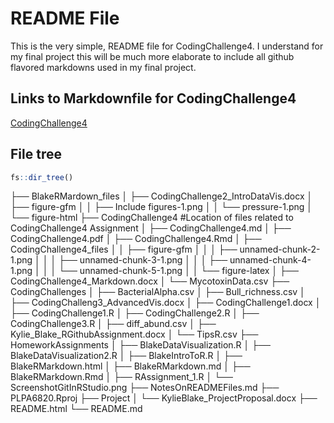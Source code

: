 # README File 
This is the very simple, README file for CodingChallenge4. I understand for my final project this will be much more elaborate to include all github flavored markdowns used in my final project. 

## Links to Markdownfile for CodingChallenge4

[CodingChallenge4](CodingChallenge4\CodingChallenge4.md)

## File tree
```r
fs::dir_tree()
```

├── BlakeRMardown_files
│   ├── CodingChallenge2_IntroDataVis.docx
│   ├── figure-gfm
│   │   ├── Include figures-1.png
│   │   └── pressure-1.png
│   └── figure-html
├── CodingChallenge4 #Location of files related to CodingChallenge4 Assignment
│   ├── CodingChallenge4.md
│   ├── CodingChallenge4.pdf
│   ├── CodingChallenge4.Rmd
│   ├── CodingChallenge4_files
│   │   ├── figure-gfm
│   │   │   ├── unnamed-chunk-2-1.png
│   │   │   ├── unnamed-chunk-3-1.png
│   │   │   ├── unnamed-chunk-4-1.png
│   │   │   └── unnamed-chunk-5-1.png
│   │   └── figure-latex
│   ├── CodingChallenge4_Markdown.docx
│   └── MycotoxinData.csv
├── CodingChallenges
│   ├── BacterialAlpha.csv
│   ├── Bull_richness.csv
│   ├── CodingChalleng3_AdvancedVis.docx
│   ├── CodingChallenge1.docx
│   ├── CodingChallenge1.R
│   ├── CodingChallenge2.R
│   ├── CodingChallenge3.R
│   ├── diff_abund.csv
│   ├── Kylie_Blake_RGithubAssignment.docx
│   └── TipsR.csv
├── HomeworkAssignments
│   ├── BlakeDataVisualization.R
│   ├── BlakeDataVisualization2.R
│   ├── BlakeIntroToR.R
│   ├── BlakeRMarkdown.html
│   ├── BlakeRMarkdown.md
│   ├── BlakeRMarkdown.Rmd
│   ├── RAssignment_1.R
│   └── ScreenshotGitInRStudio.png
├── NotesOnREADMEFiles.md
├── PLPA6820.Rproj
├── Project
│   └── KylieBlake_ProjectProposal.docx
├── README.html
└── README.md
